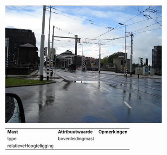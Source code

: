 ![](media/f6799e169d93156fd0cecf7b9e7516c3ae0cae5e.jpg)

|                        |                     |                 |
|------------------------|---------------------|-----------------|
| **Mast**               | **Attribuutwaarde** | **Opmerkingen** |
| type                   | bovenleidingmast    |                 |
| relatieveHoogteligging |                     |                 |
